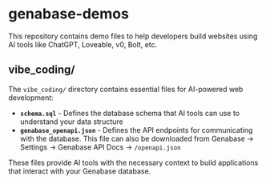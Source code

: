# genabase-demos

This repository contains demo files to help developers build websites using AI tools like ChatGPT, Loveable, v0, Bolt, etc.

## vibe_coding/

The `vibe_coding/` directory contains essential files for AI-powered web development:

- **`schema.sql`** - Defines the database schema that AI tools can use to understand your data structure
- **`genabase_openapi.json`** - Defines the API endpoints for communicating with the database. This file can also be downloaded from Genabase → Settings → Genabase API Docs → `/openapi.json`

These files provide AI tools with the necessary context to build applications that interact with your Genabase database.